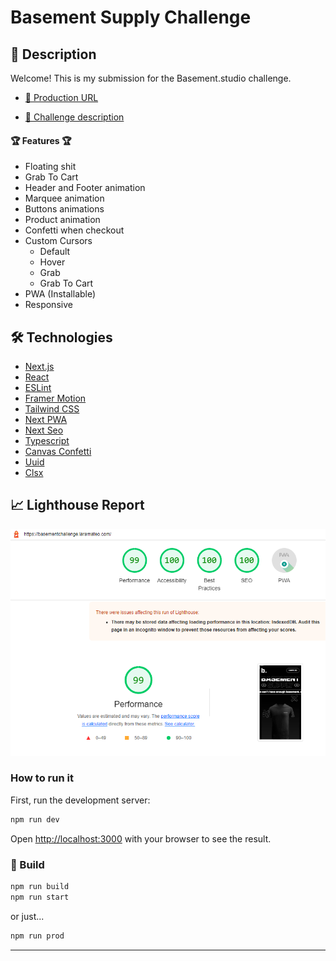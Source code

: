 # Basement Supply Challenge

## 📝 Description

Welcome! This is my submission for the Basement.studio challenge.


- [🔗 Production URL](https://basementchallenge.laramateo.com/)

- [🔗 Challenge description](https://basementstudio.notion.site/b-Front-end-Dev-Challenge-da2967c579374fb4969e475dc15fb552)

#### 🏆 Features 🏆
- Floating shit
- Grab To Cart
- Header and Footer animation
- Marquee animation
- Buttons animations
- Product animation
- Confetti when checkout
- Custom Cursors 
    - Default
    - Hover
    - Grab
    - Grab To Cart
- PWA (Installable)
- Responsive

## 🛠️ Technologies

- [Next.js](https://nextjs.org/)
- [React](https://reactjs.org/)
- [ESLint](https://eslint.org/)
- [Framer Motion](https://www.framer.com/motion/)
- [Tailwind CSS](https://tailwindcss.com/)
- [Next PWA](https://www.npmjs.com/package/next-pwa)
- [Next Seo](https://www.npmjs.com/package/next-seo)
- [Typescript](https://www.typescriptlang.org/)
- [Canvas Confetti](https://www.npmjs.com/package/canvas-confetti)
- [Uuid](https://www.npmjs.com/package/uuid)
- [Clsx](https://www.npmjs.com/package/clsx)

## 📈 Lighthouse Report

![Lighthouse Report](/readme-files/lighthouse.png)


### How to run it
First, run the development server:

```bash
npm run dev
```

Open [http://localhost:3000](http://localhost:3000) with your browser to see the result.


### 🚀 Build

```bash
npm run build
npm run start
```

or just...

```bash
npm run prod
```

---


